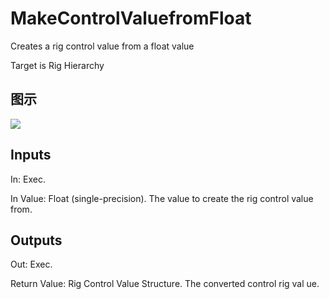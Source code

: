 # MakeControlValuefromFloat

Creates a rig control value from a float value

Target is Rig Hierarchy

## 图示

![]($-20221218-21194902.png)

## Inputs

In: Exec.

In Value: Float (single-precision). The value to create the rig control value from.  

## Outputs

Out: Exec.

Return Value: Rig Control Value Structure. The converted control rig val ue.

